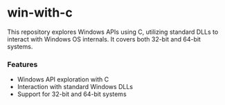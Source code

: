 # win-with-c

This repository explores Windows APIs using C, utilizing standard DLLs to interact with Windows OS internals. It covers both 32-bit and 64-bit systems.

### Features 
- Windows API exploration with C
- Interaction with standard Windows DLLs
- Support for 32-bit and 64-bit systems


